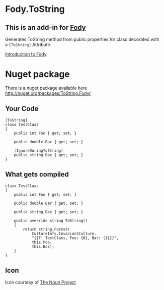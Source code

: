 Fody.ToString
=============

## This is an add-in for [Fody](https://github.com/Fody/Fody/) 

Generates ToString method from public properties for class decorated with a `[ToString]` Attribute.

[Introduction to Fody](http://github.com/Fody/Fody/wiki/SampleUsage).

# Nuget package

There is a nuget package available here http://nuget.org/packages/ToString.Fody/

## Your Code

    [ToString]
    class TestClass
    {
        public int Foo { get; set; }

        public double Bar { get; set; }
        
        [IgnoreDuringToString]
        public string Baz { get; set; }
    }

## What gets compiled

    class TestClass
    {
        public int Foo { get; set; }

        public double Bar { get; set; }
        
        public string Baz { get; set; }
        
        public override string ToString()
        {
            return string.Format(
                CultureInfo.InvariantCulture, 
                "{{T: TestClass, Foo: {0}, Bar: {1}}}",
                this.Foo,
                this.Bar);
        }
    }

## Icon

Icon courtesy of [The Noun Project](http://thenounproject.com)
